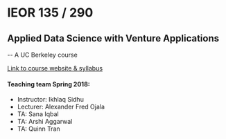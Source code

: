 # IEOR 135 / 290
## Applied Data Science with Venture Applications
-- A UC Berkeley course

[Link to course website & syllabus](https://data-x.blog)

#### Teaching team Spring 2018:
- Instructor: Ikhlaq Sidhu
- Lecturer: Alexander Fred Ojala
- TA: Sana Iqbal
- TA: Arshi Aggarwal
- TA: Quinn Tran
